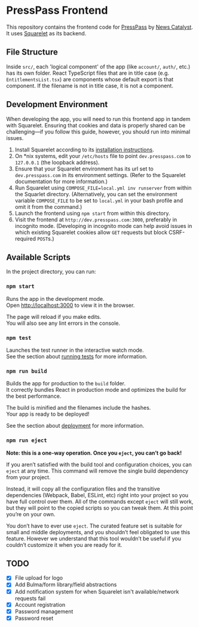 # PressPass Frontend

This repository contains the frontend code for [PressPass](http://presspass.it) by [News Catalyst](https://newscatalyst.org). It uses [Squarelet](https://github.com/MuckRock/squarelet) as its backend.

## File Structure

Inside `src/`, each 'logical component' of the app (like `account/`, `auth/`, etc.) has its own folder. React TypeScript files that are in title case (e.g. `EntitlementsList.tsx`) are components whose default export is that component. If the filename is not in title case, it is not a component. 

## Development Environment

When developing the app, you will need to run this frontend app in tandem with Squarelet. Ensuring that cookies and data is properly shared can be challenging—if you follow this guide, however, you should run into minimal issues.

1. Install Squarelet according to its [installation instructions](https://github.com/MuckRock/squarelet/blob/master/README.md).
2. On *nix systems, edit your `/etc/hosts` file to point `dev.presspass.com` to `127.0.0.1` (the loopback address).
3. Ensure that your Squarelet environment has its url set to `dev.presspass.com` in its environment settings. (Refer to the Squarelet documentation for more information.)
4. Run Squarelet using `COMPOSE_FILE=local.yml inv runserver` from within the Squarlet directory. (Alternatively, you can set the environment variable `COMPOSE_FILE` to be set to `local.yml` in your bash profile and omit it from the command.)
5. Launch the frontend using `npm start` from within this directory.
6. Visit the frontend at `http://dev.presspass.com:3000`, preferably in incognito mode. (Developing in incognito mode can help avoid issues in which existing Squarelet cookies allow `GET` requests but block CSRF-required `POST`s.)

## Available Scripts

In the project directory, you can run:

### `npm start`

Runs the app in the development mode.<br />
Open [http://localhost:3000](http://localhost:3000) to view it in the browser.

The page will reload if you make edits.<br />
You will also see any lint errors in the console.

### `npm test`

Launches the test runner in the interactive watch mode.<br />
See the section about [running tests](https://facebook.github.io/create-react-app/docs/running-tests) for more information.

### `npm run build`

Builds the app for production to the `build` folder.<br />
It correctly bundles React in production mode and optimizes the build for the best performance.

The build is minified and the filenames include the hashes.<br />
Your app is ready to be deployed!

See the section about [deployment](https://facebook.github.io/create-react-app/docs/deployment) for more information.

### `npm run eject`

**Note: this is a one-way operation. Once you `eject`, you can’t go back!**

If you aren’t satisfied with the build tool and configuration choices, you can `eject` at any time. This command will remove the single build dependency from your project.

Instead, it will copy all the configuration files and the transitive dependencies (Webpack, Babel, ESLint, etc) right into your project so you have full control over them. All of the commands except `eject` will still work, but they will point to the copied scripts so you can tweak them. At this point you’re on your own.

You don’t have to ever use `eject`. The curated feature set is suitable for small and middle deployments, and you shouldn’t feel obligated to use this feature. However we understand that this tool wouldn’t be useful if you couldn’t customize it when you are ready for it.

## TODO

- [x] File upload for logo
- [x] Add Bulma/form library/field abstractions
- [x] Add notification system for when Squarelet isn't available/network requests fail
- [x] Account registration
- [x] Password management
- [x] Password reset
